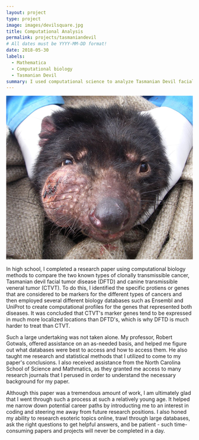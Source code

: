 ```yaml
---
layout: project
type: project
image: images/devilsquare.jpg
title: Computational Analysis 
permalink: projects/tasmaniandevil
# All dates must be YYYY-MM-DD format!
date: 2018-05-30
labels:
  - Mathematica
  - Computational biology
  - Tasmanian Devil 
summary: I used computational science to analyze Tasmanian Devil facial tumor disease by a comparison with canine transmissible veneral tumor. 
---
```


<img class="ui medium right floated rounded image" src="../images/cancer.jpg">

In high school, I completed a research paper using computational biology methods to compare the two known types of clonally transmissible cancer, Tasmanian devil facial tumor disease (DFTD) and canine transmissible veneral tumor (CTVT). To do this, I identified the specific protiens or genes that are considered to be markers for the different types of cancers and then employed several different biology databases such as Ensembl and UniProt to create computational profiles for the genes that represented both diseases. It was concluded that CTVT's marker genes tend to be expressed in much more localized locations than DFTD's, which is why DFTD is much harder to treat than CTVT.  

Such a large undertaking was not taken alone. My professor, Robert Gotwals, offered assistance on an as-needed basis, and helped me figure out what databases were best to access and how to access them. He also taught me research and statistical methods that I utilized to come to my paper's conclusions. I also received assistance from the North Carolina School of Science and Mathmatics, as they granted me access to many research journals that I perused in order to understand the necessary background for my paper. 

Although this paper was a tremendous amount of work, I am ultimately glad that I went through such a process at such a relatively young age. It helped me narrow down potential career paths by introducting me to an interest in coding and steering me away from future research positions. I also honed my ability to research esoteric topics online, trawl through large databases, ask the right questions to get helpful answers, and be patient - such time-consuming papers and projects will never be completed in a day. 
